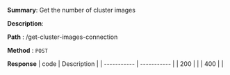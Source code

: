 **Summary**: Get the number of cluster images

**Description**:

**Path** : /get-cluster-images-connection

**Method** : `POST`

**Response**
| code      | Description |
| ----------- | ----------- |
|  200   |       |
|  400   |       |

